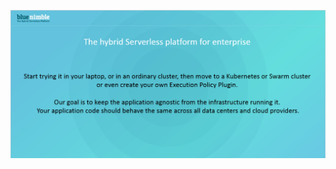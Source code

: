 [![The Hybrid Serverless Platform](./assets/images/bluenimble-main.png)](https://www.bluenimble.com)
